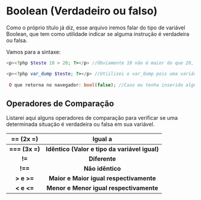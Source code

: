 # **Boolean (Verdadeiro ou falso)**

Como o próprio título já diz, esse arquivo iremos falar do tipo de variável Boolean, que tem como utilidade indicar se alguma instrução é verdadeira ou falsa. 

Vamos para a sintaxe:

```php
<p><?php $teste 10 > 20; ?></p> //Óbviamente 10 não é maior do que 20, mas colocamos isso para testar

<p><?php var_dump $teste; ?></p> //Utiilizei o var_dump pois uma variável Boolean não é exibida com o comando echo.
    
 O que retorna no navegador: bool(false); //Caso eu tenha inserido alguma outra instrução (EX: 30 > 20) o meu retorno seria bool(true), pois 30 é maior que 20.
```

## Operadores de Comparação

Listarei aqui alguns operadores de comparação para verificar se uma determinada situação é verdadeira ou falsa em sua variável.

| **== (2x =)**  |                  **Igual a**                  |
| :------------: | :-------------------------------------------: |
| **=== (3x =)** | **Idêntico (Valor e tipo da variável igual)** |
|     **!=**     |                 **Diferente**                 |
|    **!==**     |               **Não idêntico**                |
|   **> e >=**   |    **Maior e Maior igual respectivamente**    |
|   **< e <=**   |    **Menor e Menor igual respectivamente**    |

